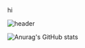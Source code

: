 hi
<!--
**KoulLife/KoulLife** is a ✨ _special_ ✨ repository because its `README.md` (this file) appears on your GitHub profile.

Here are some ideas to get you started:

- 🔭 I’m currently working on ...
- 🌱 I’m currently learning ...
- 👯 I’m looking to collaborate on ...
- 🤔 I’m looking for help with ...
- 💬 Ask me about ...
- 📫 How to reach me: ...
- 😄 Pronouns: ...
- ⚡ Fun fact: ...
-->
![header](https://capsule-render.vercel.app/api?type=waving&color=timeGradient&text=Welcome%20to%20Dongik's%20GitHub%20👋&animation=twinkling&fontSize=35&fontAlignY=40&fontAlign=70&height=250)

![Anurag's GitHub stats](https://github-readme-stats.vercel.app/api?username=KoulLife&show_icons=true&theme=radical)
